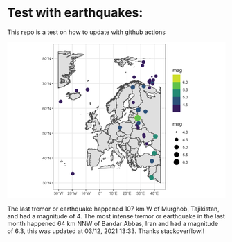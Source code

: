 <!-- README.md is generated from README.Rmd. Please edit that file -->

Test with earthquakes:
======================

This repo is a test on how to update with github actions

![](man/figures/README-unnamed-chunk-2-1.png)

The last tremor or earthquake happened 107 km W of Murghob, Tajikistan,
and had a magnitude of 4. The most intense tremor or earthquake in the
last month happened 64 km NNW of Bandar Abbas, Iran and had a magnitude
of 6.3, this was updated at 03/12, 2021 13:33. Thanks stackoverflow!!

